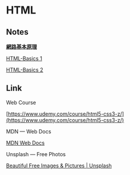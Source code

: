 # HTML

## Notes

[**網路基本原理**](https://github.com/xxrjun/2022-Web-Develop/blob/main/Notes/HTML_Notes/HTML-Basics%201%20.md)

[HTML-Basics 1](HTML%20fbdf7d9a2793484dbd597c74cf6cfee5/HTML-Basics%201%207cb6e4c2d7504885a0cfe59859ca05c0.md)

[HTML-Basics 2](HTML%20fbdf7d9a2793484dbd597c74cf6cfee5/HTML-Basics%202%20e3d1520e6939408eaf1405b7705997ec.md)

## Link

Web Course  

[https://www.udemy.com/course/html5-css3-z/](https://www.udemy.com/course/html5-css3-z/)

MDN — Web Docs

[MDN Web Docs](https://developer.mozilla.org/zh-CN/)

Unsplash — Free Photos

[Beautiful Free Images & Pictures | Unsplash](https://unsplash.com/)
